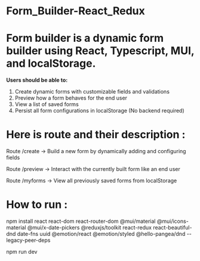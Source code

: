 # Form_Builder-React_Redux

# **Form builder is a dynamic form builder using React, Typescript, MUI, and localStorage.**
   
**Users should be able to:**
1. Create dynamic forms with customizable fields and validations
2. Preview how a form behaves for the end user
3. View a list of saved forms
4. Persist all form configurations in localStorage (No backend required)

# **Here is route and their description :**
Route /create	->  Build a new form by dynamically adding and configuring fields

Route /preview -> Interact with the currently built form like an end user

Route /myforms -> View all previously saved forms from localStorage

# **How to run :**

npm install react react-dom react-router-dom @mui/material @mui/icons-material @mui/x-date-pickers @reduxjs/toolkit react-redux react-beautiful-dnd date-fns uuid @emotion/react @emotion/styled @hello-pangea/dnd --legacy-peer-deps

npm run dev
